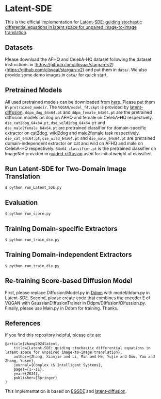 # Latent-SDE
This is the official implementation for [Latent-SDE: guiding stochastic differential equations in latent space for unpaired image-to-image translation](https://link.springer.com/article/10.1007/s40747-024-01566-1).
## Datasets
Please download the AFHQ and CelebA-HQ dataset following the dataset instructions in [https://github.com/clovaai/stargan-v2](https://github.com/clovaai/stargan-v2) and put them in `data/`. We also provide some demo images in `data/` for quick start.
## Pretrained Models
All used pretrained models can be downloaded from [here](https://pan.baidu.com/s/1eJ_EQV4wJqMjYVzKsonTMg?pwd=4jjd). Please put them in `pretrained_model/`. The `VQGAN/model_f4.ckpt` is provided by [latent-diffusion]( https://ommer-lab.com/files/latent-diffusion/vq-f4.zip). `ddpm_dog_64x64.pt` and `ddpm_female_64x64.pt` are the pretrained diffusion models on dog on AFHQ and female on CelebA-HQ respectively. `dse_cat2dog_64x64.pt`, `dse_wild2dog_64x64.pt` and `dse_male2female_64x64.pt` are pretrained classifier for domain-specific extractor on cat2dog, wild2dog and male2female task respectively. `die_cat_64x64.pt`, `die_wild_64x64.pt` and `die_male_64x64.pt` are pretrained domain-independent extractor on cat and wild on AFHQ and male on CelebA-HQ respectively. `64x64_classifier.pt` is the pretrained classifier on ImageNet provided in [guided-diffusion](https://github.com/openai/guided-diffusion) used for initial weight of classifier.
## Run Latent-SDE for Two-Domain Image Translation
    $ python run_Latent_SDE.py
## Evaluation
    $ python run_score.py
## Training Domain-specific Extractors
    $ python run_train_dse.py
## Training Domain-independent Extractors
    $ python run_train_die.py
## Re-training Score-based Diffusion Model
First, please replace Diffusion/Model.py in [Ddpm]( https://github.com/zoubohao/DenoisingDiffusionProbabilityModel-ddpm-) with model/ddpm.py in Latent-SDE. Second, please create code that combines the encoder E of VQGAN with GaussianDiffusionTrainer in Ddpm/Diffusion/Difussion.py. Finally, please use Main.py in Ddpm for training. Thanks.
## References
If you find this repository helpful, please cite as:
```
@article{zhang2024latent,
    title={Latent-SDE: guiding stochastic differential equations in latent space for unpaired image-to-image translation},
    author={Zhang, Xianjie and Li, Min and He, Yujie and Gou, Yao and Zhang, Yusen},
    journal={Complex \& Intelligent Systems},
    pages={1--11},
    year={2024},
    publisher={Springer}
}
```
This implementation is based on [EGSDE](https://github.com/ML-GSAI/EGSDE/tree/master) and [latent-diffusion](https://github.com/CompVis/latent-diffusion).
